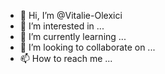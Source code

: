 - 👋 Hi, I’m @Vitalie-Olexici
- 👀 I’m interested in ...
- 🌱 I’m currently learning ...
- 💞️ I’m looking to collaborate on ...
- 📫 How to reach me ...

<!---
Vitalie-Olexici/Vitalie-Olexici is a ✨ special ✨ repository because its `README.md` (this file) appears on your GitHub profile.
You can click the Preview link to take a look at your changes.
--->
